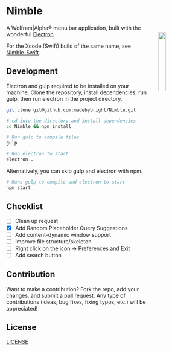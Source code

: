 Nimble
======
<img align="right" width="20%" style="float:right;padding:20px 0 20px 20px;" src="https://github.com/madebybright/madebybright.github.io/raw/master/img/nimble/1024.png">

A Wolfram|Alpha® menu bar application, built with the wonderful [Electron](http://electron.atom.io/).

For the Xcode (Swift) build of the same name, see [Nimble-Swift](https://github.com/madebybright/Nimble-Swift).

## Development
Electron and gulp required to be installed on your machine. Clone the repository, install dependencies, run gulp, then run electron in the project directory.

```bash
git clone git@github.com:madebybright/Nimble.git

# cd into the directory and install dependencies
cd Nimble && npm install

# Run gulp to compile files
gulp

# Run electron to start
electron .
```

Alternatively, you can skip gulp and electron with npm.

```bash
# Runs gulp to compile and electron to start
npm start
```

## Checklist
- [ ] Clean up request
- [x] Add Random Placeholder Query Suggestions
- [ ] Add content-dynamic window support
- [ ] Improve file structure/skeleton
- [ ] Right click on the icon -> Preferences and Exit
- [ ] Add search button

## Contribution
Want to make a contribution? Fork the repo, add your changes, and submit a pull request. Any type of contributions (ideas, bug fixes, fixing typos, etc.) will be appreciated!

## License
[LICENSE](https://github.com/madebybright/Nimble/blob/master/LICENSE)
